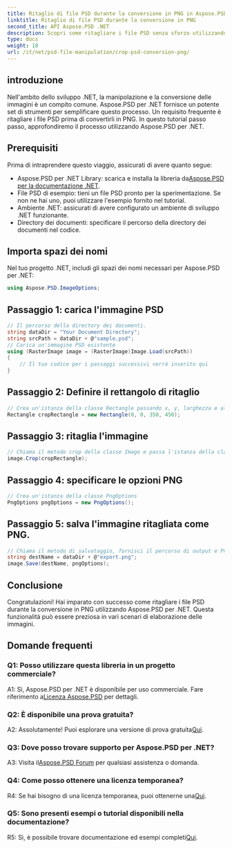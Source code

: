 ```yaml
---
title: Ritaglio di file PSD durante la conversione in PNG in Aspose.PSD per .NET
linktitle: Ritaglio di file PSD durante la conversione in PNG
second_title: API Aspose.PSD .NET
description: Scopri come ritagliare i file PSD senza sforzo utilizzando Aspose.PSD per .NET. Segui la nostra guida passo passo per una conversione senza problemi in PNG.
type: docs
weight: 18
url: /it/net/psd-file-manipulation/crop-psd-conversion-png/
---
```

## introduzione
Nell'ambito dello sviluppo .NET, la manipolazione e la conversione delle immagini è un compito comune. Aspose.PSD per .NET fornisce un potente set di strumenti per semplificare questo processo. Un requisito frequente è ritagliare i file PSD prima di convertirli in PNG. In questo tutorial passo passo, approfondiremo il processo utilizzando Aspose.PSD per .NET.
## Prerequisiti
Prima di intraprendere questo viaggio, assicurati di avere quanto segue:
-  Aspose.PSD per .NET Library: scarica e installa la libreria da[Aspose.PSD per la documentazione .NET](https://reference.aspose.com/psd/net/).
- File PSD di esempio: tieni un file PSD pronto per la sperimentazione. Se non ne hai uno, puoi utilizzare l'esempio fornito nel tutorial.
- Ambiente .NET: assicurati di avere configurato un ambiente di sviluppo .NET funzionante.
- Directory dei documenti: specificare il percorso della directory dei documenti nel codice.
## Importa spazi dei nomi
Nel tuo progetto .NET, includi gli spazi dei nomi necessari per Aspose.PSD per .NET:
```csharp
using Aspose.PSD.ImageOptions;
```
## Passaggio 1: carica l'immagine PSD
```csharp
// Il percorso della directory dei documenti.
string dataDir = "Your Document Directory";
string srcPath = dataDir + @"sample.psd";
// Carica un'immagine PSD esistente
using (RasterImage image = (RasterImage)Image.Load(srcPath))
{
    // Il tuo codice per i passaggi successivi verrà inserito qui
}
```
## Passaggio 2: Definire il rettangolo di ritaglio
```csharp
// Crea un'istanza della classe Rectangle passando x, y, larghezza e altezza
Rectangle cropRectangle = new Rectangle(0, 0, 350, 450);
```
## Passaggio 3: ritaglia l'immagine
```csharp
// Chiama il metodo crop della classe Image e passa l'istanza della classe rettangolo
image.Crop(cropRectangle);
```
## Passaggio 4: specificare le opzioni PNG
```csharp
// Crea un'istanza della classe PngOptions
PngOptions pngOptions = new PngOptions();
```
## Passaggio 5: salva l'immagine ritagliata come PNG.
```csharp
// Chiama il metodo di salvataggio, fornisci il percorso di output e PngOptions per convertire il file PSD in PNG e salvare l'output
string destName = dataDir + @"export.png";
image.Save(destName, pngOptions);
```
## Conclusione

Congratulazioni! Hai imparato con successo come ritagliare i file PSD durante la conversione in PNG utilizzando Aspose.PSD per .NET. Questa funzionalità può essere preziosa in vari scenari di elaborazione delle immagini.

## Domande frequenti

### Q1: Posso utilizzare questa libreria in un progetto commerciale?

 A1: Sì, Aspose.PSD per .NET è disponibile per uso commerciale. Fare riferimento a[Licenza Aspose.PSD](https://purchase.aspose.com/buy) per dettagli.

### Q2: È disponibile una prova gratuita?

 A2: Assolutamente! Puoi esplorare una versione di prova gratuita[Qui](https://releases.aspose.com/).

### Q3: Dove posso trovare supporto per Aspose.PSD per .NET?

 A3: Visita il[Aspose.PSD Forum](https://forum.aspose.com/c/psd/34) per qualsiasi assistenza o domanda.

### Q4: Come posso ottenere una licenza temporanea?

 R4: Se hai bisogno di una licenza temporanea, puoi ottenerne una[Qui](https://purchase.aspose.com/temporary-license/).

### Q5: Sono presenti esempi o tutorial disponibili nella documentazione?

 R5: Sì, è possibile trovare documentazione ed esempi completi[Qui](https://reference.aspose.com/psd/net/).